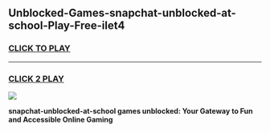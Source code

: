 
## Unblocked-Games-snapchat-unblocked-at-school-Play-Free-ilet4
<h3>
<a href="https://premium76.site?title=snapchat-unblocked-at-school&ref=23A">CLICK TO PLAY</a></h3>
<hr>

<h3>
<a href="https://premium76.site?title=snapchat-unblocked-at-school&ref=23A">CLICK 2 PLAY</a>
  
</h3>

<a href="https://premium76.site?title=snapchat-unblocked-at-school&ref=23A"><img src="https://clearcache.store/games.png"></a>


**snapchat-unblocked-at-school games unblocked: Your Gateway to Fun and Accessible Online Gaming**
